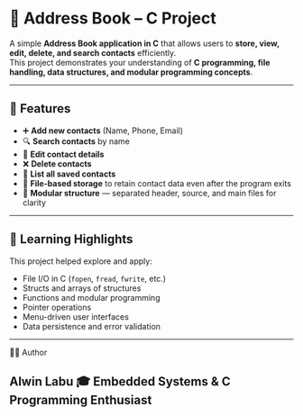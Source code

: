 # 📒 Address Book – C Project

A simple **Address Book application in C** that allows users to **store, view, edit, delete, and search contacts** efficiently.  
This project demonstrates your understanding of **C programming, file handling, data structures, and modular programming concepts**.

---

## 🚀 Features

- ➕ **Add new contacts** (Name, Phone, Email)
- 🔍 **Search contacts** by name
- 📝 **Edit contact details**
- ❌ **Delete contacts**
- 📜 **List all saved contacts**
- 💾 **File-based storage** to retain contact data even after the program exits
- 🧱 **Modular structure** — separated header, source, and main files for clarity

---

## 🧠 Learning Highlights

This project helped explore and apply:
- File I/O in C (`fopen`, `fread`, `fwrite`, etc.)
- Structs and arrays of structures
- Functions and modular programming
- Pointer operations
- Menu-driven user interfaces
- Data persistence and error validation

---

👨‍💻 Author

Alwin Labu
🎓 Embedded Systems & C Programming Enthusiast
---

